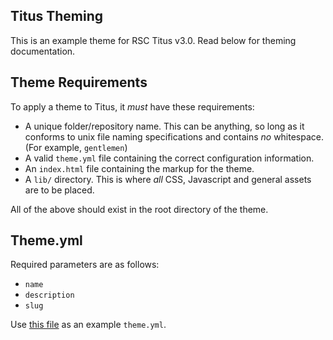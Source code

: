## Titus Theming
This is an example theme for RSC Titus v3.0. Read below for theming documentation.

## Theme Requirements
To apply a theme to Titus, it *must* have these requirements:

- A unique folder/repository name. This can be anything, so long as it conforms to unix file naming specifications and contains *no* whitespace. (For example, `gentlemen`)
- A valid `theme.yml` file containing the correct configuration information.
- An `index.html` file containing the markup for the theme.
- A `lib/` directory. This is where *all* CSS, Javascript and general assets are to be placed.

All of the above should exist in the root directory of the theme.

## Theme.yml
Required parameters are as follows: 
- `name`
- `description`
- `slug`

Use [this file](https://github.com/jonlambert/rsc-example-theme/blob/master/theme.yml) as an example `theme.yml`.
